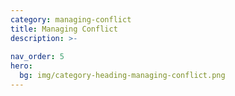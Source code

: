 ```yaml
---
category: managing-conflict
title: Managing Conflict
description: >- 
      
nav_order: 5
hero:
  bg: img/category-heading-managing-conflict.png
---
```

